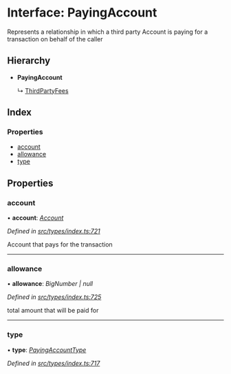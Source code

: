 # Interface: PayingAccount

Represents a relationship in which a third party Account
  is paying for a transaction on behalf of the caller

## Hierarchy

* **PayingAccount**

  ↳ [ThirdPartyFees](thirdpartyfees.md)

## Index

### Properties

* [account](payingaccount.md#account)
* [allowance](payingaccount.md#allowance)
* [type](payingaccount.md#type)

## Properties

###  account

• **account**: *[Account](../classes/account.md)*

*Defined in [src/types/index.ts:721](https://github.com/PolymeshAssociation/polymesh-sdk/blob/46845947/src/types/index.ts#L721)*

Account that pays for the transaction

___

###  allowance

• **allowance**: *BigNumber | null*

*Defined in [src/types/index.ts:725](https://github.com/PolymeshAssociation/polymesh-sdk/blob/46845947/src/types/index.ts#L725)*

total amount that will be paid for

___

###  type

• **type**: *[PayingAccountType](../enums/payingaccounttype.md)*

*Defined in [src/types/index.ts:717](https://github.com/PolymeshAssociation/polymesh-sdk/blob/46845947/src/types/index.ts#L717)*
